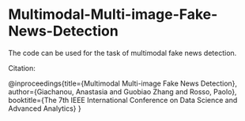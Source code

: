 # Multimodal-Multi-image-Fake-News-Detection
The code can be used for the task of multimodal fake news detection.

Citation:

@inproceedings{title={Multimodal Multi-image Fake News Detection}, author={Giachanou, Anastasia and Guobiao Zhang and Rosso, Paolo}, booktitle={The 7th IEEE International Conference on Data Science and Advanced Analytics} }
